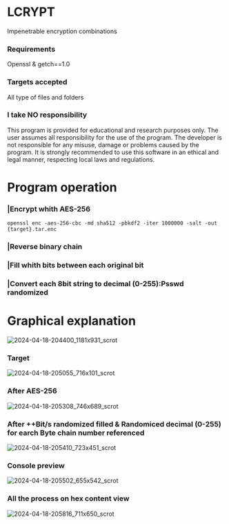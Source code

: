 # LCRYPT
Impenetrable encryption combinations

### Requirements
Openssl & getch==1.0

### Targets accepted
All type of files and folders

### I take NO responsibility
This program is provided for educational and research purposes only. The user assumes all responsibility for the use of the program. The developer is not responsible for any misuse, damage or problems caused by the program. It is strongly recommended to use this software in an ethical and legal manner, respecting local laws and regulations.

# Program operation

### |Encrypt whith AES-256
``` 
openssl enc -aes-256-cbc -md sha512 -pbkdf2 -iter 1000000 -salt -out {target}.tar.enc
```
### |Reverse binary chain

### |Fill whith bits between each original bit

### |Convert each 8bit string to decimal (0-255):Psswd randomized

# Graphical explanation

![2024-04-18-204400_1181x931_scrot](https://github.com/Locotir/LCRYPT/assets/71979632/5cafdac8-17a3-401b-ac9b-4586aca26bae)


### Target

![2024-04-18-205055_716x101_scrot](https://github.com/Locotir/LCRYPT/assets/71979632/cc5829c0-59aa-47c0-a001-bb407ce8ce55)


### After AES-256

![2024-04-18-205308_746x689_scrot](https://github.com/Locotir/LCRYPT/assets/71979632/85567a75-fec9-4005-b536-7ebd47831ac3)


### After ++Bit/s randomized filled & Randomiced decimal (0-255) for earch Byte chain number referenced

![2024-04-18-205410_723x451_scrot](https://github.com/Locotir/LCRYPT/assets/71979632/8e6dd536-fe90-44ea-b4ef-7bf47e9d4faa)


### Console preview

![2024-04-18-205502_655x542_scrot](https://github.com/Locotir/LCRYPT/assets/71979632/c6c48f21-7ad6-4183-b8a6-2533f347d6bd)


### All the process on hex content view


![2024-04-18-205816_711x650_scrot](https://github.com/Locotir/LCRYPT/assets/71979632/2052e6e8-432a-44d3-a275-712a4b2b0d23)


